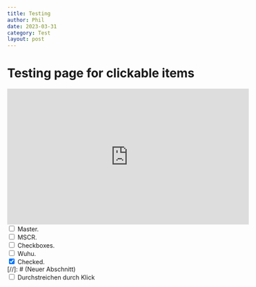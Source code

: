 ```yaml
---
title: Testing
author: Phil
date: 2023-03-31
category: Test
layout: post
---
```


# Testing page for clickable items

<iframe width="560" height="315" src="https://www.youtube.com/embed/dQw4w9WgXcQ" title="YouTube video player" frameborder="0" allow="accelerometer; autoplay; clipboard-write; encrypted-media; gyroscope; picture-in-picture; web-share" allowfullscreen></iframe>

<div>
  <input type="checkbox" name="uchk">
  <label for="uchk">Master.</label>
</div>
<div>
  <input type="checkbox" name="uchk">
  <label for="uchk">MSCR.</label>
</div>
<div>
  <input type="checkbox" name="uchk">
  <label for="uchk">Checkboxes.</label>
</div>
<div>
  <input type="checkbox" name="uchk">
  <label for="uchk">Wuhu.</label>
</div>
<div>
  <input type="checkbox" name="chk" checked>
  <label for="chk">Checked.</label>
</div>

<div class="form-group ">
    [//]: # (<label for="inputName" class="col-md-1 control-label">Neuer Abschnitt</label>)  
    <div class="col-md-5">
        <div class="checkbox">
            <input type="checkbox" name="packersOff" id="packers" value="1"/>
            <label for="packers" class="strikethrough">Durchstreichen durch Klick</label>
        </div>
     </div>
</div>
